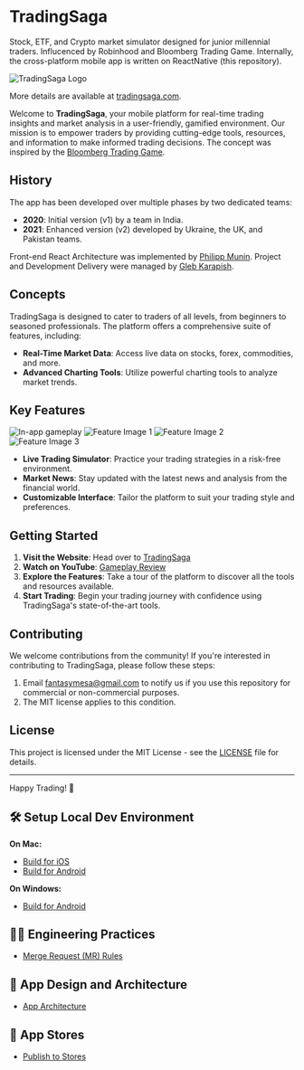 # TradingSaga 
Stock, ETF, and Crypto market simulator designed for junior millennial traders. Influcenced by Robinhood and Bloomberg Trading Game.
Internally, the cross-platform mobile app is written on ReactNative (this repository). 

![TradingSaga Logo](https://github.com/user-attachments/assets/bf206a63-da9d-49f3-bf7d-e3d7b348a527)

More details are available at [tradingsaga.com](https://tradingsaga.com).

Welcome to **TradingSaga**, your mobile platform for real-time trading insights and market analysis in a user-friendly, gamified environment. Our mission is to empower traders by providing cutting-edge tools, resources, and information to make informed trading decisions. The concept was inspired by the [Bloomberg Trading Game](https://www.bloomberg.com/features/2015-stock-chart-trading-game/).

## History

The app has been developed over multiple phases by two dedicated teams:

- **2020**: Initial version (v1) by a team in India.
- **2021**: Enhanced version (v2) developed by Ukraine, the UK, and Pakistan teams.

Front-end React Architecture was implemented by [Philipp Munin](https://www.linkedin.com/in/pmunin).
Project and Development Delivery were managed by [Gleb Karapish](https://www.linkedin.com/in/karapish).

## Concepts

TradingSaga is designed to cater to traders of all levels, from beginners to seasoned professionals. The platform offers a comprehensive suite of features, including:

- **Real-Time Market Data**: Access live data on stocks, forex, commodities, and more.
- **Advanced Charting Tools**: Utilize powerful charting tools to analyze market trends.

## Key Features

![In-app gameplay](https://github.com/user-attachments/assets/3981bc07-92f7-4cca-acff-9eee9ac6b8cc)
![Feature Image 1](https://github.com/user-attachments/assets/79bb396a-d373-4b4d-965c-9d06442ddcc7)
![Feature Image 2](https://github.com/user-attachments/assets/87133e6a-71fb-4d79-acab-40de82062512)
![Feature Image 3](https://github.com/user-attachments/assets/c76e69ac-4712-4862-aaf0-4050b2f063e5)

- **Live Trading Simulator**: Practice your trading strategies in a risk-free environment.
- **Market News**: Stay updated with the latest news and analysis from the financial world.
- **Customizable Interface**: Tailor the platform to suit your trading style and preferences.

## Getting Started

1. **Visit the Website**: Head over to [TradingSaga](https://tradingsaga.com/)
2. **Watch on YouTube**: [Gameplay Review](https://youtube.com/playlist?list=UULFuLvAkBxTrPS4TTvmCLRkxw&feature=shared)
3. **Explore the Features**: Take a tour of the platform to discover all the tools and resources available.
4. **Start Trading**: Begin your trading journey with confidence using TradingSaga's state-of-the-art tools.

## Contributing

We welcome contributions from the community! If you're interested in contributing to TradingSaga, please follow these steps:

1. Email fantasymesa@gmail.com to notify us if you use this repository for commercial or non-commercial purposes.
2. The MIT license applies to this condition.

## License

This project is licensed under the MIT License - see the [LICENSE](LICENSE) file for details.

---

Happy Trading! 🚀

## 🛠️ Setup Local Dev Environment

**On Mac:**
  - [Build for iOS](docs/LOCAL-SETUP-MAC-XCODE.md)
  - [Build for Android](docs/LOCAL-SETUP-MAC-ANDROID.md)

**On Windows:**
  - [Build for Android](docs/LOCAL-SETUP-WIN-ANDROID.md)

## 🧑‍💻 Engineering Practices
- [Merge Request (MR) Rules](docs/MERGE-REQUEST.md)

## 📐 App Design and Architecture
- [App Architecture](docs/APP-ARCHITECTURE.md)

## 🛒 App Stores
- [Publish to Stores](docs/PUBLISH-STORE.md)
